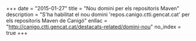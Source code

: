 +++
date        = "2015-01-27"
title       = "Nou domini per els repositoris Maven"
description = "S'ha habilitat el nou domini 'repos.canigo.ctti.gencat.cat' per els repositoris Maven de Canigó"
enllac	    = "http://canigo.ctti.gencat.cat/destacats-related/domini-nou"
no_index 	= true
+++

